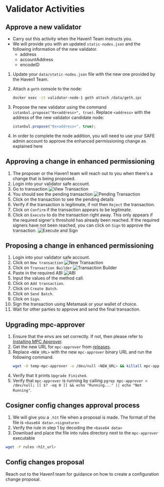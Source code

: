 # Validator Activities

## Approve a new validator
- Carry out this activity when the Haven1 Team instructs you.
- We will provide you with an updated `static-nodes.json` and the following information of the new validator.
    - address
    - accountAddress
    - encodeID

1. Update your `data/static-nodes.json` file with the new one provided by the Haven1 Team.
2. Attach a `geth` console to the node:

    ```bash
    docker exec -it validator-node-1 geth attach /data/geth.ipc
    ```

3. Propose the new validator using the command `istanbul.propose("0x<address>", true)`. Replace `<address>` with the address of the new validator candidate node:

    ```javascript
    istanbul.propose("0x<address>", true);
    ```
4. In order to complete the node addition, you will need to use your SAFE admin account to approve the enhanced permissioning change as explained here

## Approving a change in enhanced permissioning
1. The proposer or the Haven1 team will reach out to you when there's a change that is being proposed.
2. Login into your validator safe account.
3. Go to transaction ![View Transaction](https://github.com/user-attachments/assets/d3d80357-71a9-4069-aa7a-e51552612444)
4. You should see the pending transaction ![Pending Transaction](https://github.com/user-attachments/assets/a50bc501-3bc6-4a44-ae2c-d49d1c9e261a)
5. Click on the transaction to see the pending details
6. Verify if the transaction is legitimate, if not then `Reject` the transaction.
7. Click on `Confirm` if the transaction appears to be legitimate.
8. Click on `Execute` to do the transaction right away. This only appears if the required signer's threshold has already been reached. If the required signers have not been reached, you can click on `Sign` to approve the transaction. ![Execute and Sign](https://github.com/user-attachments/assets/474f4f4f-44f2-46ee-8d63-8170f84b0408)

## Proposing a change in enhanced permissioning
1. Login into your validator safe account.
2. Click on `New transaction`  ![New Transaction](https://github.com/user-attachments/assets/5eed8835-2932-4ce4-9757-f372b7c9fd57)
3. Click on `Transaction Builder` ![Transaction Builder](https://github.com/user-attachments/assets/83043f04-3d01-43d7-b2e4-89f062004ae8)
4. Paste in the required ABI ![ABI](https://github.com/user-attachments/assets/07bbcb87-c55b-4936-8820-63502e482354)
5. Input the values of the method call.
6. Click on `Add transaction`.
7. Click on `Create Batch`.
8. Click on `Send Batch`.
9. Click on `Sign`.
10. Sign the transaction using Metamask or your wallet of choice.
11. Wait for other parties to approve and send the final transaction.

## Upgrading mpc-approver
1. Ensure that the envs are set correctly. If not, then please refer to [Installing MPC Approver](https://github.com/haven1network/validator/blob/main/README.md#install-the-mpc-approver).
2. Get the new URL for `mpc-approver` from [releases](https://github.com/haven1network/validator/releases).
3. Replace `<NEW_URL>` with the new `mpc-approver` binary URL and run the following command.
    ```bash
    wget -O temp-mpc-approver -o /dev/null <NEW_URL> && killall mpc-approver; mv -f temp-mpc-approver mpc-approver && chmod +x mpc-approver && (&>/dev/null ./mpc-approver  &) && echo "Upgrade Finished"
    ```
4. Verify that it prints `Upgrade Finished`.
5. Verify that `mpc-approver` is running by calling `pgrep mpc-approver > /dev/null; [[ $? -eq 0 ]] && echo "Running..." || echo "Not Running"`.


## Cosigner config changes approval process

1. We will give you a `.h1t` file when a proposal is made. The format of the file is `<base64 data>.<signature>`
2. Verify the rule in step 1 by decoding the `<base64 data>`
3. Download and place the file into rules directory next to the `mpc-approver` executable
```bash
wget -P rules <h1t_url>
```

## Config changes proposal

Reach out to the Haven1 team for guidance on how to create a configuration change proposal.
